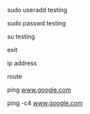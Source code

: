 sudo useradd testing

sudo passwd testing

su testing

exit

ip address

route

ping www.google.com

ping -c4 www.google.com